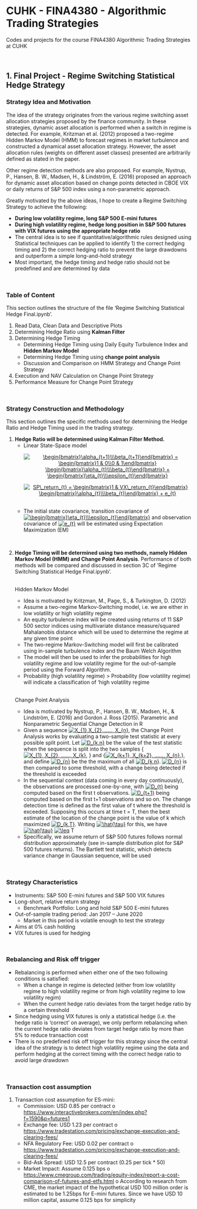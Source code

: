 # CUHK - FINA4380 - Algorithmic Trading Strategies
Codes and projects for the course FINA4380 Algorithmic Trading Strategies at CUHK

<br/>

## 1. Final Project - Regime Switching Statistical Hedge Strategy
### Strategy Idea and Motivation
The idea of the strategy originates from the various regime switching asset allocation strategies proposed by the finance community. In these strategies, dynamic asset allocation is performed when a switch in regime is detected. For example, Kritzman et al. (2012) proposed a two-regime Hidden Markov Model (HMM) to forecast regimes in market turbulence and constructed a dynamical asset allocation strategy. However, the asset allocation rules (weights on different asset classes) presented are arbitrarily defined as stated in the paper. 

Other regime detection methods are also proposed. For example, Nystrup, P., Hansen, B. W., Madsen, H., & Lindström, E. (2016) proposed an approach for dynamic asset allocation based on change points detected in CBOE VIX or daily returns of S&P 500 index using a non-parametric approach.

Greatly motivated by the above ideas, I hope to create a Regime Switching Strategy to achieve the following:
-	__During low volatility regime, long S&P 500 E-mini futures__
-	__During high volatility regime, hedge long position in S&P 500 futures with VIX futures using the appropriate hedge ratio__
-	The central idea is to see if quantitative/algorithmic rules designed using Statistical techniques can be applied to identify 1) the correct hedging timing and 2) the correct hedging ratio to prevent the large drawdowns and outperform a simple long-and-hold strategy
-	Most important, the hedge timing and hedge ratio should not be predefined and are determined by data

<br/>

### Table of Content
This section outlines the structure of the file ‘Regime Switching Statistical Hedge Final.ipynb’.
1.	Read Data, Clean Data and Descriptive Plots
2.	Determining Hedge Ratio using __Kalman Filter__
3.	Determining Hedge Timing
    - Determining Hedge Timing using Daily Equity Turbulence Index and __Hidden Markov Model__
    - Determining Hedge Timing using __change point analysis__
    - Discussion and Comparison on HMM Strategy and Change Point Strategy
4.	Execution and NAV Calculation on Change Point Strategy
5.	Performance Measure for Change Point Strategy

<br/>

### Strategy Construction and Methodology
This section outlines the specific methods used for determining the Hedge Ratio and Hedge Timing used in the trading strategy.
1. __Hedge Ratio will be determined using Kalman Filter Method.__
    - Linear State-Space model <br/> 
            <p align="center"> <a href="https://www.codecogs.com/eqnedit.php?latex=\begin{bmatrix}\alpha_{t&plus;1}\\\beta_{t&plus;1}\end{bmatrix}&space;=&space;\begin{bmatrix}1&space;&&space;0\\0&space;&&space;1\end{bmatrix}&space;\begin{bmatrix}\alpha_{t}\\\beta_{t}\end{bmatrix}&space;&plus;&space;\begin{bmatrix}\eta_{t}\\\epsilon_{t}\end{bmatrix}" target="_blank"><img src="https://latex.codecogs.com/svg.latex?\begin{bmatrix}\alpha_{t&plus;1}\\\beta_{t&plus;1}\end{bmatrix}&space;=&space;\begin{bmatrix}1&space;&&space;0\\0&space;&&space;1\end{bmatrix}&space;\begin{bmatrix}\alpha_{t}\\\beta_{t}\end{bmatrix}&space;&plus;&space;\begin{bmatrix}\eta_{t}\\\epsilon_{t}\end{bmatrix}" title="\begin{bmatrix}\alpha_{t+1}\\\beta_{t+1}\end{bmatrix} = \begin{bmatrix}1 & 0\\0 & 1\end{bmatrix} \begin{bmatrix}\alpha_{t}\\\beta_{t}\end{bmatrix} + \begin{bmatrix}\eta_{t}\\\epsilon_{t}\end{bmatrix}" /></a> </p>
            <p align="center"> <a href="https://www.codecogs.com/eqnedit.php?latex=SP\_return_{t}&space;=&space;\begin{bmatrix}1&space;&&space;VX\_return_{t}\end{bmatrix}&space;\begin{bmatrix}\alpha_{t}\\\beta_{t}\end{bmatrix}&space;&plus;&space;e_{t}" target="_blank"><img src="https://latex.codecogs.com/svg.latex?SP\_return_{t}&space;=&space;\begin{bmatrix}1&space;&&space;VX\_return_{t}\end{bmatrix}&space;\begin{bmatrix}\alpha_{t}\\\beta_{t}\end{bmatrix}&space;&plus;&space;e_{t}" title="SP\_return_{t} = \begin{bmatrix}1 & VX\_return_{t}\end{bmatrix} \begin{bmatrix}\alpha_{t}\\\beta_{t}\end{bmatrix} + e_{t}" /></a> </p> <br/>
    - The initial state covariance, transition covariance of <a href="https://www.codecogs.com/eqnedit.php?latex=\begin{bmatrix}\eta_{t}\\\epsilon_{t}\end{bmatrix}" target="_blank"><img src="https://latex.codecogs.com/svg.latex?\begin{bmatrix}\eta_{t}\\\epsilon_{t}\end{bmatrix}" title="\begin{bmatrix}\eta_{t}\\\epsilon_{t}\end{bmatrix}" /></a>  and observation covariance of  <a href="https://www.codecogs.com/eqnedit.php?latex=e_{t}" target="_blank"><img src="https://latex.codecogs.com/svg.latex?e_{t}" title="e_{t}" /></a>  will be estimated using Expectation Maximization (EM) 
<br/>
    
2. __Hedge Timing will be determined using two methods, namely Hidden Markov Model (HMM) and Change Point Analysis__. Performance of both methods will be compared and discussed in section 3C of ‘Regime Switching Statistical Hedge Final.ipynb’. <br/> <br/>
    
    Hidden Markov Model 
    - Idea is motivated by Kritzman, M., Page, S., & Turkington, D. (2012)
    - Assume a two-regime Markov-Switching model, i.e. we are either in low volatility or high volatility regime
    - An equity turbulence index will be created using returns of 11 S&P 500 sector indices using multivariate distance measure/squared Mahalanobis distance which will be used to determine the regime at any given time point 
    - The two-regime Markov-Switching model will first be calibrated using in-sample turbulence index and the Baum Welch Algorithm
    - The model will then be used to infer the probabilities for high volatility regime and low volatility regime for the out-of-sample period using the Forward Algorithm.
    - Probability (high volatility regime) > Probability (low volatility regime) will indicate a classification of ‘high volatility regime <br/> <br/>
    
    Change Point Analysis
    - Idea is motivated by Nystrup, P., Hansen, B. W., Madsen, H., & Lindström, E. (2016) and Gordon J. Ross (2015). Parametric and Nonparametric Sequential Change Detection in R
    - Given a sequence <a href="https://www.codecogs.com/eqnedit.php?latex=X_{1},X_{2},......,&space;X_{n}" target="_blank"><img src="https://latex.codecogs.com/svg.latex?X_{1},X_{2},......,&space;X_{n}" title="X_{1},X_{2},......, X_{n}" /></a>, the Change Point Analysis works by evaluating a two-sample test statistic at every possible split point. Let <a href="https://www.codecogs.com/eqnedit.php?latex=D_{k,n}" target="_blank"><img src="https://latex.codecogs.com/svg.latex?D_{k,n}" title="D_{k,n}" /></a> be the value of the test statistic when the sequence is split into the two samples { <a href="https://www.codecogs.com/eqnedit.php?latex=X_{1},&space;X_{2},&space;......,&space;X_{k}," target="_blank"><img src="https://latex.codecogs.com/svg.latex?X_{1},&space;X_{2},&space;......,&space;X_{k}," title="X_{1}, X_{2}, ......, X_{k}," /></a> } and {<a href="https://www.codecogs.com/eqnedit.php?latex=X_{k&plus;1},&space;X_{k&plus;2},&space;......,&space;X_{n}," target="_blank"><img src="https://latex.codecogs.com/svg.latex?X_{k&plus;1},&space;X_{k&plus;2},&space;......,&space;X_{n}," title="X_{k+1}, X_{k+2}, ......, X_{n}," /></a>}, and define <a href="https://www.codecogs.com/eqnedit.php?latex=D_{n}" target="_blank"><img src="https://latex.codecogs.com/svg.latex?D_{n}" title="D_{n}" /></a> be the the maximum of all <a href="https://www.codecogs.com/eqnedit.php?latex=D_{k,n}" target="_blank"><img src="https://latex.codecogs.com/svg.latex?D_{k,n}" title="D_{k,n}" /></a>. <a href="https://www.codecogs.com/eqnedit.php?latex=D_{n}" target="_blank"><img src="https://latex.codecogs.com/svg.latex?D_{n}" title="D_{n}" /></a> is then compared to some threshold, with a change being detected if the threshold is exceeded
    - In the sequential context (data coming in every day continuously), the observations are processed one-by-one, with <a href="https://www.codecogs.com/eqnedit.php?latex=D_{t}" target="_blank"><img src="https://latex.codecogs.com/svg.latex?D_{t}" title="D_{t}" /></a> being computed based on the first t observations. <a href="https://www.codecogs.com/eqnedit.php?latex=D_{t&plus;1}" target="_blank"><img src="https://latex.codecogs.com/svg.latex?D_{t&plus;1}" title="D_{t+1}" /></a> being computed based on the first t+1 observations and so on. The change detection time is defined as the first value of t where the threshold is exceeded. Supposing this occurs at time t = T, then the best estimate of the location of the change point is the value of k which maximized <a href="https://www.codecogs.com/eqnedit.php?latex=D_{k,T}" target="_blank"><img src="https://latex.codecogs.com/svg.latex?D_{k,T}" title="D_{k,T}" /></a>. Writing <a href="https://www.codecogs.com/eqnedit.php?latex=\hat{\tau}" target="_blank"><img src="https://latex.codecogs.com/svg.latex?\hat{\tau}" title="\hat{\tau}" /></a> for this, we have <a href="https://www.codecogs.com/eqnedit.php?latex=\hat{\tau}" target="_blank"><img src="https://latex.codecogs.com/svg.latex?\hat{\tau}" title="\hat{\tau}" /></a> <a href="https://www.codecogs.com/eqnedit.php?latex=\leq" target="_blank"><img src="https://latex.codecogs.com/svg.latex?\leq" title="\leq" /></a> T
    - Specifically, we assume return of S&P 500 futures follows normal distribution approximately (see in-sample distribution plot for S&P 500 futures returns). The Bartlett test statistic, which detects variance change in Gaussian sequence, will be used
    
<br/>

### Strategy Characteristics
   - Instruments: S&P 500 E-mini futures and S&P 500 VIX futures
   - Long-short, relative return strategy
     - Benchmark Portfolio: Long and hold S&P 500 E-mini futures
   - Out-of-sample trading period: Jan 2017 – June 2020 
     - Market in this period is volatile enough to test the strategy
   - Aims at 0% cash holding
   - VIX futures is used for hedging 
    
<br/>

### Rebalancing and Risk off trigger
   - Rebalancing is performed when either one of the two following conditions is satisfied: 
     - When a change in regime is detected (either from low volatility regime to high volatility regime or from high volatility regime to low volatility regim)
     - When the current hedge ratio deviates from the target hedge ratio by a certain threshold
   - Since hedging using VIX futures is only a statistical hedge (i.e. the hedge ratio is ‘correct’ on average), we only perform rebalancing when the current hedge ratio deviates from target hedge ratio by more than 5% to reduce transaction cost
   - There is no predefined risk off trigger for this strategy since the central idea of the strategy is to detect high volatility regime using the data and perform hedging at the correct timing with the correct hedge ratio to avoid large drawdown

<br/>

### Transaction cost assumption
   1. Transaction cost assumption for ES-mini:
      - Commission: USD 0.85 per contract
        o   https://www.interactivebrokers.com/en/index.php?f=1590&p=futures1
      -	Exchange fee: USD 1.23 per contract 
        o	https://www.tradestation.com/pricing/exchange-execution-and-clearing-fees/
      -	NFA Regulatory Fee: USD 0.02 per contract 
        o	https://www.tradestation.com/pricing/exchange-execution-and-clearing-fees/
      -	Bid-Ask Spread: USD 12.5 per contract (0.25 per tick * 50)
      -	Market Impact: Assume 0.125 bps 
        o	https://www.cmegroup.com/trading/equity-index/report-a-cost-comparison-of-futures-and-etfs.html
        o	According to research from CME, the market impact of the hypothetical USD 100 million order is estimated to be 1.25bps for E-mini futures. Since we have USD 10 million capital, assume 0.125 bps for simplicity


